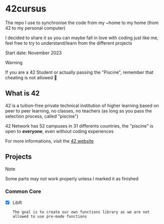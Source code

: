 # 42cursus
The repo I use to synchronise the code from my ~home to my home (from 42 to my personal computer)

I decided to share it so you can maybe fall in love with coding just like me, feel free to try to understand/learn from the different projects

Start date: November 2023

> [!WARNING]
> If you are a 42 Student or actually passing the "Piscine", remember that cheating is not allowed 👀

## What is 42
42 is a tuition-free private technical institution of higher learning based on peer to peer learning, no classes, no teachers (as long as you pass the selection process, called "piscine")

42 Network has 52 campuses in 31 differents countries, the "piscine" is open to **everyone**, even without coding experiences

For more informations, visit the [42 website](https://42.fr/en/homepage/)

## Projects
> [!NOTE]
> Some parts may not work properly unless I marked it as finished
### Common Core
- [x] Libft

      The goal is to create our own functions library as we are not allowed to use pre-made functions
